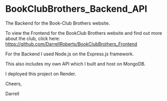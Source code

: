 # BookClubBrothers_Backend_API

The Backend for the Book-Club Brothers website. 

To view the Frontend for the BookClub Brothers website and find out more about the club, click here: https://github.com/DarrellRoberts/BookClubBrothers_Frontend

For the Backend I used Node.js on the Express.js framework.

This also includes my own API which I built and host on MongoDB. 

I deployed this project on Render.

Cheers,

Darrell
